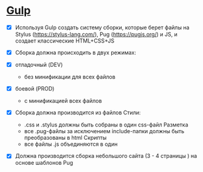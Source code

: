 # [Gulp](https://gulpjs.com/)

- [X] Используя Gulp создать систему сборки, которые берет файлы на Stylus (https://stylus-lang.com/), Pug (https://pugjs.org/) и JS, и создает классические HTML+CSS+JS
- [X] Сборка должна происходить в двух режимах:
- [X] отладочный (DEV)
	+ без минификации для всех файлов
- [X] боевой (PROD)
	+ с минификацией всех файлов 
- [X] Сборка должна производится из файлов 
Стили:
	+ .css и .stylus должны быть собраны в один css-файл
Разметка
	+ все .pug-файлы за исключением include-папки должны быть преобразованы в html
Скрипты
	+ все файлы .js объединяются в один

- [X] Должна производится сборка небольшого сайта (3 -  4 страницы ) на основе шаблонов Pug
